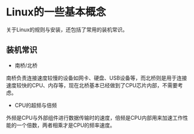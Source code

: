 # Linux的一些基本概念
关于Linux的规则与安装，还包括了常用的装机常识。

## 装机常识
- 南桥/北桥 

南桥负责连接速度较慢的设备如网卡、硬盘、USB设备等，而北桥则是用于连接速度较快的CPU、内存等，现在北桥基本已经做到了CPU芯片内部，不需要考虑。

- CPU的超频与倍频

外频是CPU与外部组件进行数据传输时的速度，倍频是CPU内部用来加速工作性能的一个倍数，两者相乘才是CPU的频率速度。